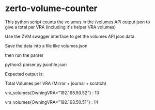 # zerto-volume-counter

This python script counts the volumes in the /volumes API output json to give a total per VRA (including it's helper VRA volumes)

Use the ZVM swagger interface to get the volumes API json data. 

Save the data into a file like volumes.json

then run the parser

python3 parser.py jsonfile.json

Expected output is:

Total Volumes per VRA (Mirror + journal + scratch)

vra_volumes{OwningVRA="192.168.50.52"} : 13

vra_volumes{OwningVRA="192.168.50.51"} : 14
